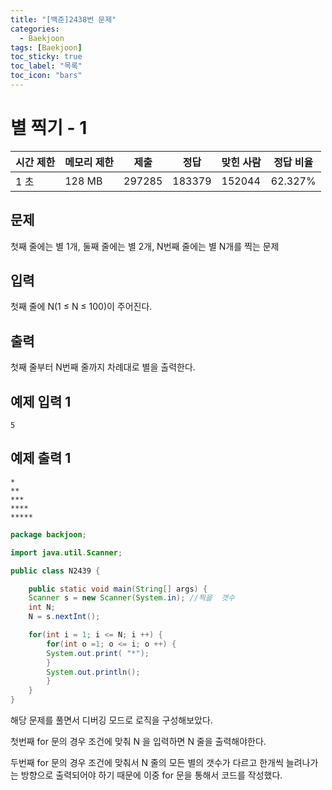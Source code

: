 ```yaml
---
title: "[백준]2438번 문제"
categories:
  - Baekjoon
tags: [Baekjoon]
toc_sticky: true
toc_label: "목록"
toc_icon: "bars"
---
```


# 별 찍기 - 1

| 시간 제한 | 메모리 제한 | 제출   | 정답   | 맞힌 사람 | 정답 비율 |
| --------- | ----------- | ------ | ------ | --------- | --------- |
| 1 초      | 128 MB      | 297285 | 183379 | 152044    | 62.327%   |

## 문제

첫째 줄에는 별 1개, 둘째 줄에는 별 2개, N번째 줄에는 별 N개를 찍는 문제

## 입력

첫째 줄에 N(1 ≤ N ≤ 100)이 주어진다.

## 출력

첫째 줄부터 N번째 줄까지 차례대로 별을 출력한다.

## 예제 입력 1

```
5

```

## 예제 출력 1

```
*
**
***
****
*****
```

```java
package backjoon;

import java.util.Scanner;

public class N2439 {

	public static void main(String[] args) {
	Scanner s = new Scanner(System.in); //찍을  갯수
	int N;
	N = s.nextInt();

	for(int i = 1; i <= N; i ++) {
		for(int o =1; o <= i; o ++) {
		System.out.print( "*");
		}
		System.out.println();
		}
	}
}
```

해당 문제를 풀면서 디버깅 모드로 로직을 구성해보았다.

첫번째 for 문의 경우 조건에 맞춰 N 을 입력하면 N 줄을 출력해야한다.

두번째 for 문의 경우 조건에 맞춰서 N 줄의 모든 별의 갯수가 다르고 한개씩 늘려나가는 방향으로
출력되어야 하기 때문에 이중 for 문을 통해서 코드를 작성했다.
